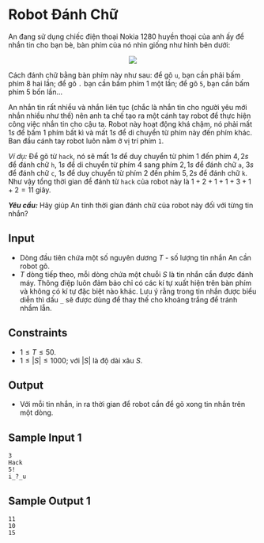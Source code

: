 # Robot Đánh Chữ

An đang sử dụng chiếc điện thoại Nokia 1280 huyền thoại của anh ấy để nhắn tin cho bạn bè, bàn phím của nó nhìn giống như hình bên dưới:

<center>

![](https://cdn.ucode.vn/uploads/2247/upload/bSxGXuMH.png)
</center>

Cách đánh chữ bằng bàn phím này như sau: để gõ `u`, bạn cần phải bấm phím $8$ hai lần; để gõ `.` bạn cần bấm phím $1$ một lần; để gõ `5`, bạn cần bấm phím $5$ bốn lần...

An nhắn tin rất nhiều và nhắn liên tục (chắc là nhắn tin cho người yêu mới nhắn nhiều như thế) nên anh ta chế tạo ra một cánh tay robot để thực hiện công việc nhắn tin cho cậu ta. Robot này hoạt động khá chậm, nó phải mất $1s$ để bấm $1$ phím bất kì và mất $1s$ để di chuyển từ phím này đến phím khác. Ban đầu cánh tay robot luôn nằm ở vị trí phím `1`.

*Ví dụ:* Để gõ từ `hack`, nó sẽ mất $1s$ để duy chuyển từ phím $1$ đến phím $4, 2s$ để đánh chữ `h`, $1s$ để di chuyển từ phím $4$ sang phím $2, 1s$ để đánh chữ `a`, $3s$ để đánh chữ `c`, $1s$ để duy chuyển từ phím $2$ đến phím $5, 2s$ để đánh chữ `k`. Như vậy tổng thời gian để đánh từ `hack` của robot này là $1 + 2 + 1 + 1 + 3 + 1 + 2 = 11$ giây.

***Yêu cầu:*** Hãy giúp An tính thời gian đánh chữ của robot này đối với từng tin nhắn?

## Input

- Dòng đầu tiên chứa một số nguyên dương $T$ - số lượng tin nhắn An cần robot gõ.
- $T$ dòng tiếp theo, mỗi dòng chứa một chuỗi $S$ là tin nhắn cần được đánh máy. Thông điệp luôn đảm bảo chỉ có các kí tự xuất hiện trên bàn phím và không có kí tự đặc biệt nào khác. Lưu ý rằng trong tin nhắn được biểu diễn thì dấu `_` sẽ được dùng để thay thế cho khoảng trắng để tránh nhầm lẫn.

## Constraints

- $1 \le T \le 50$.
- $1 \le |S| \le 1000;$ với $|S|$ là độ dài xâu $S$.

## Output

- Với mỗi tin nhắn, in ra thời gian để robot cần để gõ xong tin nhắn trên một dòng.

## Sample Input 1

```
3
Hack
5!
i_?_u
```

## Sample Output 1

```
11
10
15
```

